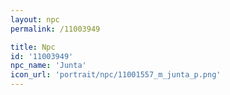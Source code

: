 ```yaml
---
layout: npc
permalink: /11003949

title: Npc
id: '11003949'
npc_name: 'Junta'
icon_url: 'portrait/npc/11001557_m_junta_p.png'
---
```

